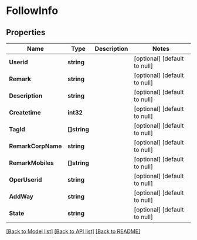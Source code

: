 # FollowInfo

## Properties
Name | Type | Description | Notes
------------ | ------------- | ------------- | -------------
**Userid** | **string** |  | [optional] [default to null]
**Remark** | **string** |  | [optional] [default to null]
**Description** | **string** |  | [optional] [default to null]
**Createtime** | **int32** |  | [optional] [default to null]
**TagId** | **[]string** |  | [optional] [default to null]
**RemarkCorpName** | **string** |  | [optional] [default to null]
**RemarkMobiles** | **[]string** |  | [optional] [default to null]
**OperUserid** | **string** |  | [optional] [default to null]
**AddWay** | **string** |  | [optional] [default to null]
**State** | **string** |  | [optional] [default to null]

[[Back to Model list]](../README.md#documentation-for-models) [[Back to API list]](../README.md#documentation-for-api-endpoints) [[Back to README]](../README.md)


